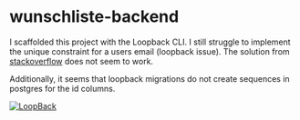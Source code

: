 # wunschliste-backend

I scaffolded this project with the Loopback CLI. I still struggle to implement the unique constraint for a users email (loopback issue). The solution from [stackoverflow](https://stackoverflow.com/questions/55993621/how-to-make-a-model-in-loopback-4-to-have-unique-values-in-its-schema) does not seem to work.

Additionally, it seems that loopback migrations do not create sequences in postgres for the id columns.

[![LoopBack](<https://github.com/strongloop/loopback-next/raw/master/docs/site/imgs/branding/Powered-by-LoopBack-Badge-(blue)-@2x.png>)](http://loopback.io/)
